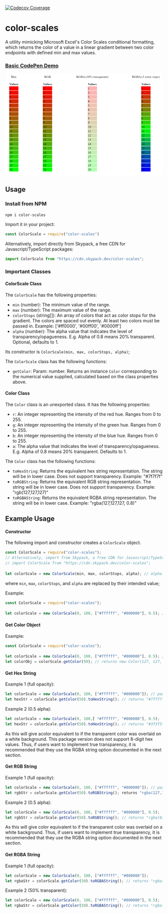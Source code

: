 [![Codecov Coverage](https://img.shields.io/codecov/c/github/dalisc/color-scales-js/coverage.svg?style=flat-square)](https://codecov.io/gh/dalisc/color-scales-js/)


# color-scales
A utility mimicking Microsoft Excel's Color Scales conditional formatting, which returns the color of a value in a linear gradient between two color endpoints with defined min and max values.

### [Basic CodePen Demo](https://codepen.io/dalisc/pen/yLVXoeR)

<img src="img/color-scales-demo-img.PNG" alt="Screenshot of CodePen demo" width="700"/>

## Usage

### Install from NPM

```
npm i color-scales
```
Import it in your project:
```ts
const ColorScale = require("color-scales")
```

Alternatively, import directly from Skypack, a free CDN for Javascript/TypeScript packages:

```ts
import ColorScale from "https://cdn.skypack.dev/color-scales";
```

### Important Classes

#### ColorScale Class

The `ColorScale` has the following properties:

- `min` (number): The minimum value of the range.
- `max` (number): The maximum value of the range.
- `colorStops` (string[]): An array of colors that act as color stops for the gradient. The colors are spaced out evenly. At least two colors must be passed in. Example: ['#ff0000', '#00ff00', '#0000ff']
- `alpha` (number): The alpha value that indicates the level of transparency/opagueness. E.g. Alpha of 0.8 means 20% transparent. Optional, defaults to 1.

Its constructor is `ColorScale(min, max, colorStops, alpha)`;

The `ColorScale` class has the following functions:

- `getColor`: Param: number. Returns an instance `Color` corresponding to the numerical value supplied, calculated based on the class properties above.

#### Color Class

The `Color` class is an unexported class. It has the following properties:

- `r`: An integer representing the intensity of the red hue. Ranges from 0 to 255.
- `g`: An integer representing the intensity of the green hue. Ranges from 0 to 255.
- `b`: An integer representing the intensity of the blue hue. Ranges from 0 to 255.
- `a`: The alpha value that indicates the level of transparency/opagueness. E.g. Alpha of 0.8 means 20% transparent. Defaults to 1.

The `Color` class has the following functions:

- `toHexString`: Returns the equivalent hex string representation. The string will be in lower case. Does not support transparency. Example: "#7f7f7f"
- `toRGBString`: Returns the equivalent RGB string representation. The string will be in lower case. Does not support transparency. Example: "rgb(127,127,127)"
- `toRGBAString`: Returns the equivalent RGBA string representation. The string will be in lower case. Example: "rgba(127,127,127, 0.8)"

## Example Usage

#### Constructor

The following import and constructor creates a `ColorScale` object.

``` ts
const ColorScale = require("color-scales");
// Alternatively, import from Skypack, a free CDN for Javascript/TypeScript packages:
// import ColorScale from "https://cdn.skypack.dev/color-scales";

let colorScale = new ColorScale(min, max, colorStops, alpha); // alpha is optional. defaults to 1
 ```

where `min`, `max`, `colorStops`, and `alpha` are replaced by their intended value;

Example:

```ts
const ColorScale = require("color-scales");

let colorScale = new ColorScale(0, 100, ["#ffffff", "#000000"], 0.5); // white to black from 0 to 100 with 50% transparency
```

#### Get Color Object

Example:

```ts
const ColorScale = require("color-scales");

let colorScale = new ColorScale(0, 100, ["#ffffff", "#000000"], 0.5); // red to green from 0 to 100
let colorObj = colorScale.getColor(50); // returns new Color(127, 127, 127, 0.5)
```

#### Get Hex String

Example 1 (full opacity):
```ts
let colorScale = new ColorScale(0, 100, ["#ffffff", "#000000"]); // passing in no alpha value defaults it to 1
let hexStr = colorScale.getColor(50).toHexString(); // returns "#7f7f7f"
```


Example 2 (0.5 alpha):
```ts
let colorScale = new ColorScale(0, 100,[ "#ffffff", "#000000"], 0.5);
let hexStr = colorScale.getColor(50).toHexString(); // returns "#3f3f3f"
```


As this will give acolor  equivalent to if the transparent color was overlaid on a white background. This package version does not support 8-digit hex values. Thus, if users want to implement true transparency, it is recommended that they use the RGBA string option documented in the next section.


#### Get RGB String

Example 1 (full opacity):
```ts
let colorScale = new ColorScale(0, 100, ["#ffffff", "#000000"]); // passing in no alpha value defaults it to 1
let rgbStr = colorScale.getColor(50).toRGBString(); returns "rgba(127,127,127)"
```


Example 2 (0.5 alpha):
```ts
let colorScale = new ColorScale(0, 100, ["#ffffff", "#000000"], 0.5);
let rgbStr = colorScale.getColor(50).toRGBString(); // returns "rgba(63,63,63)"
```

As this will give color equivalent to if the transparent color was overlaid on a white background. Thus, if users want to implement true transparency, it is recommended that they use the RGBA string option documented in the next section.


#### Get RGBA String

Example 1 (full opacity):
```ts
let colorScale = new ColorScale(0, 100, ["#ffffff", "#000000"]);
let rgbaStr = colorScale.getColor(50).toRGBAString(); // returns "rgba(127,127,127)"
```

Example 2 (50% transparent):

```ts
let colorScale = new ColorScale(0, 100, ["#ffffff", "#000000"], 0.5);
let rgbaStr = colorScale.getColor(50).toRGBAString(); // returns "rgba(127,127,127, 0.5)"
```
